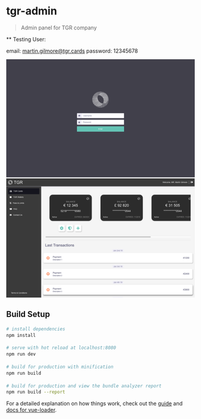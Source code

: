# tgr-admin

> Admin panel for TGR company

\*\* Testing User:

email: martin.gilmore@tgr.cards
password: 12345678

![alt text](https://raw.githubusercontent.com/cherenkor/tgr-admin/master/login.png)
![alt text](https://raw.githubusercontent.com/cherenkor/tgr-admin/master/cards.png)

## Build Setup

```bash
# install dependencies
npm install

# serve with hot reload at localhost:8080
npm run dev

# build for production with minification
npm run build

# build for production and view the bundle analyzer report
npm run build --report
```

For a detailed explanation on how things work, check out the [guide](http://vuejs-templates.github.io/webpack/) and [docs for vue-loader](http://vuejs.github.io/vue-loader).
